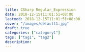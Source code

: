```yaml
---
title: CSharp Regular_Expression
date: 2018-12-15T11:01:51+08:00
lastmod: 2018-12-15T11:01:51+08:00
cover: "/images/default1.jpg"
draft: true
categories: ["category1"]
tags: ["tag1", "tag2"]
description: 
---
```



